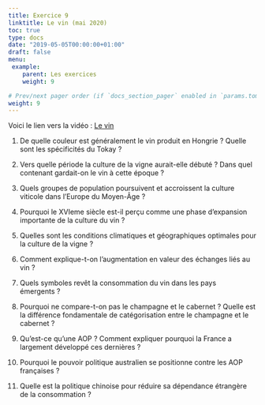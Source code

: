 ```yaml
---
title: Exercice 9
linktitle: Le vin (mai 2020)
toc: true
type: docs
date: "2019-05-05T00:00:00+01:00"
draft: false
menu:
 example:
    parent: Les exercices
    weight: 9

# Prev/next pager order (if `docs_section_pager` enabled in `params.toml`)
weight: 9
---
```


Voici le lien vers la vidéo : [Le vin](https://www.youtube.com/watch?v=MZYzaExsubM)

1) De quelle couleur est généralement le vin produit en Hongrie ? Quelle sont les spécificités du Tokay ?

2) Vers quelle période la culture de la vigne aurait-elle débuté ? Dans quel contenant gardait-on le vin à cette époque ?

3) Quels groupes de population poursuivent et accroissent la culture viticole dans l’Europe du Moyen-Âge ?

4) Pourquoi le XVIeme siècle est-il perçu comme une phase d’expansion importante de la culture du vin ?

5) Quelles sont les conditions climatiques et géographiques optimales pour la culture de la vigne ?

6) Comment explique-t-on l’augmentation en valeur des échanges liés au vin ?

7) Quels symboles revêt la consommation du vin dans les pays émergents ?  

8) Pourquoi ne compare-t-on pas le champagne et le cabernet ? Quelle est la différence fondamentale de catégorisation entre le champagne et le cabernet ?

9) Qu’est-ce qu’une AOP ? Comment expliquer pourquoi la France a largement développé ces dernières ?

10) Pourquoi le pouvoir politique australien se positionne contre les AOP françaises ?

11) Quelle est la politique chinoise pour réduire sa dépendance étrangère de la consommation ?
